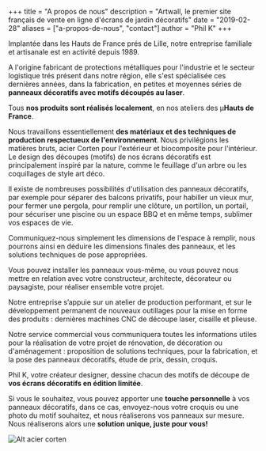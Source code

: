 +++
title = "A propos de nous"
description = "Artwall, le premier site français de vente en ligne d'écrans de jardin décoratifs"
date = "2019-02-28"
aliases = ["a-propos-de-nous", "contact"]
author = "Phil K"
+++

Implantée dans les Hauts de France prés de Lille, notre entreprise familiale et artisanale est en activité depuis 1989.

A l'origine fabricant de protections métalliques pour l'industrie et le secteur logistique trés présent dans notre région, elle s'est spécialisée ces dernières années, dans la fabrication, en petites et moyennes séries de **panneaux décoratifs avec motifs découpés au laser**.

Tous **nos produits sont réalisés localement**, en nos ateliers des µ**Hauts de France**.

Nous travaillons essentiellement **des matériaux et des techniques de production respectueux de l'environnement**. Nous privilégions les matières bruts, acier Corten pour l'extérieur et biocomposite pour l'intérieur. Le design des découpes (motifs) de nos écrans décoratifs est principalement inspiré par la nature, comme le feuillage d'un arbre ou les coquillages de style art déco.

Il existe de nombreuses possibilités d'utilisation des panneaux décoratifs, par exemple pour séparer des balcons privatifs, pour habiller un vieux mur, pour fermer une pergola, pour remplir une clôture, un portillon, un portail, pour sécuriser une piscine ou un espace BBQ et en même temps, sublimer vos espaces de vie. 

Communiquez-nous simplement les dimensions de l'espace à remplir, nous pourrons ainsi en déduire les dimensions finales des panneaux, et les solutions techniques de pose appropriées.

Vous pouvez installer les panneaux vous-même, ou vous pouvez nous mettre en relation avec votre constructeur, architecte, décorateur ou paysagiste, pour réaliser ensemble votre projet.

Notre entreprise s’appuie sur un atelier de production performant, et sur le développement permanent de nouveaux outillages pour la mise en forme des produits : dernières machines CNC de découpe laser, cisaille et plieuse. 

Notre service commercial vous communiquera toutes les informations utiles pour la réalisation de votre projet de rénovation, de décoration ou d'aménagement : proposition de solutions techniques, pour la fabrication, et la pose des panneaux décoratifs, étude de prix, dessin, croquis.

Phil K, votre créateur designer, dessine chacun des motifs de découpe de **vos écrans décoratifs en édition limitée**.

Si vous le souhaitez, vous pouvez apporter une **touche personnelle** à vos panneaux décoratifs, dans ce cas,  envoyez-nous votre croquis ou une photo du motif souhaitez, et nous réaliserons vos panneaux sur mesure.
Nous réaliserons alors une **solution unique, juste pour vous!** 

![Alt acier corten](https://philk59.github.io/artwall/images/laser.jpg) 